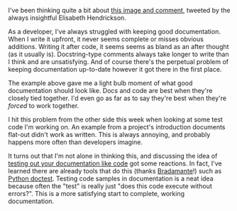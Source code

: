I've been thinking quite a bit about [this image and comment](https://twitter.com/testobsessed/status/767075745545924608), tweeted by the always insightful Elisabeth Hendrickson.

As a developer, I've always struggled with keeping good documentation. When I write it upfront, it never seems complete or misses obvious additions. Writing it after code, it seems seems as bland as an after thought (as it usually is). Docstring-type comments always take longer to write than I think and are unsatisfying. And of course there's the perpetual problem of keeping documentation up-to-date however it got there in the first place. 

The example above gave me a light bulb moment of what good documentation should look like. Docs and code are best when they're closely tied together. I'd even go as far as to say they're best when they're _forced_ to work together. 

I hit this problem from the other side this week when looking at some test code I'm working on. An example from a project's introduction documents flat-out didn't work as written. This is always annoying, and probably happens more often than developers imagine. 

It turns out that I'm not alone in thinking this, and discussing the idea of [testing out your documentation like code](https://twitter.com/joshin4colours/status/778300168789635072) got some reactions. In fact, I've learned there are already tools that do this (thanks [Bradamante](https://twitter.com/Bradamante)!) such as [Python doctest](https://docs.python.org/2/library/doctest.html). Testing code samples in documentation is a neat idea because often the "test" is really just "does this code execute without errors?". This is a more satisfying start to complete, working documentation.  